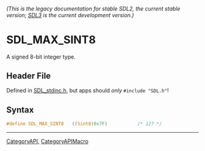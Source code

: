 ###### (This is the legacy documentation for stable SDL2, the current stable version; [SDL3](https://wiki.libsdl.org/SDL3/) is the current development version.)
# SDL_MAX_SINT8

A signed 8-bit integer type.

## Header File

Defined in [SDL_stdinc.h](https://github.com/libsdl-org/SDL/blob/SDL2/include/SDL_stdinc.h), but apps should _only_ `#include "SDL.h"`!

## Syntax

```c
#define SDL_MAX_SINT8   ((Sint8)0x7F)           /* 127 */
```

----
[CategoryAPI](CategoryAPI), [CategoryAPIMacro](CategoryAPIMacro)

